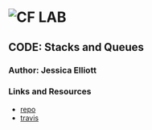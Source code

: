 ![CF](http://i.imgur.com/7v5ASc8.png) LAB
=================================================

##  CODE: Stacks and Queues 

### Author: Jessica Elliott

### Links and Resources
* [repo](https://github.com/pnwjce/401-Lab-09)
* [travis](https://travis-ci.com/pnwjce/401-Lab-09)